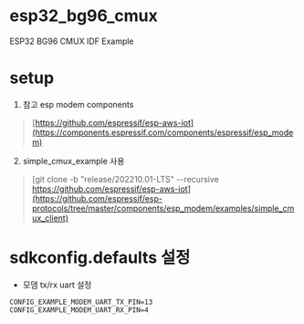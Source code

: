 # esp32_bg96_cmux
ESP32 BG96 CMUX IDF Example

# setup
1. 참고 esp modem components 
> [https://github.com/espressif/esp-aws-iot](https://components.espressif.com/components/espressif/esp_modem)

2. simple_cmux_example 사용
> [git clone -b "release/202210.01-LTS" --recursive https://github.com/espressif/esp-aws-iot](https://github.com/espressif/esp-protocols/tree/master/components/esp_modem/examples/simple_cmux_client)


 # sdkconfig.defaults 설정
- 모뎀 tx/rx uart 설정
```
CONFIG_EXAMPLE_MODEM_UART_TX_PIN=13
CONFIG_EXAMPLE_MODEM_UART_RX_PIN=4
```

